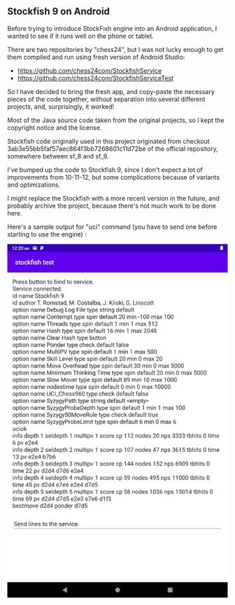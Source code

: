 ## Stockfish 9 on Android

Before trying to introduce StockFish engine into an Android application, I wanted to see if it runs well on the phone or tablet.

There are two repositories by "chess24", but I was not lucky enough to get them compiled and run using fresh version of Android Studio:
 
 * https://github.com/chess24com/StockfishService
 * https://github.com/chess24com/StockfishServiceTest
 
So I have decided to bring the fresh app, and copy-paste the necessary pieces of the code together, without separation into several different projects, and, surprisingly, it worked!
 
Most of the Java source code taken from the original projects, so I kept the copyright notice and the license.
 
Stockfish code originally used in this project originated from checkout 3ab3e55bb5faf57aec864f3bb7268601c11d72be of the official repository, somewhere between sf_8 and sf_9.
 
I've bumped up the code to Stockfish 9, since I don't expect a lot of improvements from 10-11-12, but some complications because of variants and optimizations.
 
I might replace the Stockfish with a more recent version in the future, and probably archive the project, because there's not much work to be done here.
 
Here's a sample output for "uci" command (you have to send one before starting to use the engine) :
 
![Sample output](device-2020-12-28-002059.png?raw=true "Enjoy!")